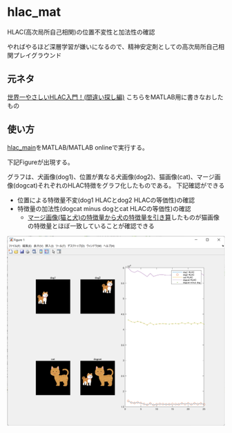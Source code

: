 # hlac_mat
HLAC(高次局所自己相関)の位置不変性と加法性の確認

やればやるほど深層学習が嫌いになるので、精神安定剤としての高次局所自己相関プレイグラウンド
## 元ネタ
[世界一やさしいHLAC入門！(間違い探し編)](https://zenn.dev/kotaro_inoue/articles/f0cbbca962313b)
こちらをMATLAB用に書きなおしたもの

## 使い方
[hlac_main](./hlac_main.m)をMATLAB/MATLAB onlineで実行する。

下記Figureが出現する。

グラフは、犬画像(dog1)、位置が異なる犬画像(dog2)、猫画像(cat)、マージ画像(dogcat)それぞれのHLAC特徴をグラフ化したものである。
下記確認ができる
- 位置による特徴量不変(dog1 HLACとdog2 HLACの等価性)の確認
- 特徴量の加法性(dogcat minus dogとcat HLACの等価性)の確認
    - [マージ画像(猫と犬)の特徴量から犬の特徴量を引き算](./hlac_main.m#L50)したものが猫画像の特徴量とほぼ一致していることが確認できる

![](scr1.png)

